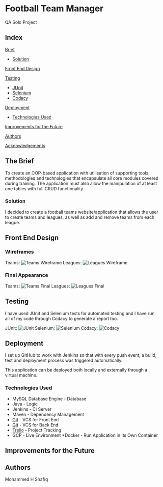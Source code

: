 # Football Team Manager

QA Solo Project

## Index
[Brief](#brief)
   * [Solution](#solution)

[Front End Design](#FE)
	
[Testing](#testing)
   * [JUnit](#JUnit)
   * [Selenium](#Selenium)
   * [Codacy](#Codacy)

[Deployment](#depl)
   * [Technologies Used](#tech)
     
[Improvements for the Future](#improve)

[Authors](#auth)

[Acknowledgements](#ack)

<a name="brief"></a>
## The Brief

To create an OOP-based application with utilisation of supporting tools, methodologies and technologies that encapsulate all core modules covered during training. The application must also allow the manipulation of at least one tables with full CRUD functionality.

<a name="solution"></a>
### Solution

I decided to create a football teams website/application that allows the user to create teams and leagues, as well as add and remove teams from each league.

<a name="FE"></a>
## Front End Design
### Wireframes
Teams:
![Teams Wireframe](/Documentation/Teams_Wireframe.png)
Leagues:
![Leagues Wireframe](/Documentation/Leagues_Wireframe.png)
### Final Appearance
Teams:
![Teams Final](/Documentation/Teams_Final.png)
Leagues:
![Leagues Final](/Documentation/Leagues_Final.png)

<a name="testing"></a>
## Testing

I have used JUnit and Selenium tests for automated testing and I have run all of my code through Codacy to generate a report too.

JUnit:
![JUnit](/Documentation/JUnit_Result.png)
Selenium:
![Selenium](/Documentation/Selenium_Result.png)
Codacy:
![Codacy](/Documentation/Codacy_Result.png)

<a name="depl"></a>
## Deployment

I set up GitHub to work with Jenkins so that with every push event, a build, test and deployment process was triggered automatically.

This application can be deployed both locally and externally through a virtual machine.

### Technologies Used

* MySQL Database Engine - Database
* Java - Logic
* Jenkins - CI Server
* Maven - Dependency Management
* [Git](https://github.com/shafiqmh/SoloProject.git) - VCS for Front End
* [Git](https://github.com/shafiqmh/SoloProjectSpring.git) - VCS for Back End
* [Trello](https://trello.com/qasoloproject) - Project Tracking
* GCP - Live Environment
*Docker - Run Application in its Own Container

<a name="improve"></a>
## Improvements for the Future


<a name="auth"></a>
## Authors

Mohammed H Shafiq


